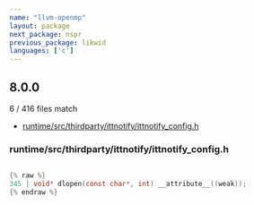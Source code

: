 ```yaml
---
name: "llvm-openmp"
layout: package
next_package: nspr
previous_package: likwid
languages: ['c']
---
```

## 8.0.0
6 / 416 files match

 - [runtime/src/thirdparty/ittnotify/ittnotify_config.h](#runtimesrcthirdpartyittnotifyittnotify_configh)

### runtime/src/thirdparty/ittnotify/ittnotify_config.h

```c

{% raw %}
345 | void* dlopen(const char*, int) __attribute__((weak));
{% endraw %}

```